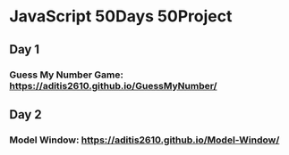 # JavaScript 50Days 50Project

## Day 1
### Guess My Number Game:  https://aditis2610.github.io/GuessMyNumber/
## 
## Day 2
### Model Window: https://aditis2610.github.io/Model-Window/
